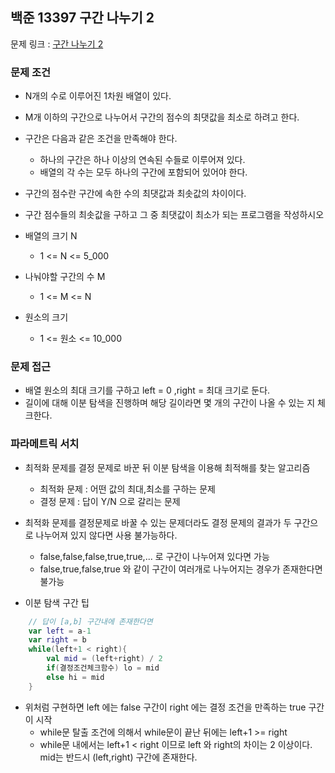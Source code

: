 ## 백준 13397 구간 나누기 2

문제 링크 : [구간 나누기 2](https://www.acmicpc.net/problem/13397)

### 문제 조건

- N개의 수로 이루어진 1차원 배열이 있다.
- M개 이하의 구간으로 나누어서 구간의 점수의 최댓값을 최소로 하려고 한다.
- 구간은 다음과 같은 조건을 만족해야 한다.
    - 하나의 구간은 하나 이상의 연속된 수들로 이루어져 있다.
    - 배열의 각 수는 모두 하나의 구간에 포함되어 있어야 한다.
- 구간의 점수란 구간에 속한 수의 최댓값과 최솟값의 차이이다.
- 구간 점수들의 최솟값을 구하고 그 중 최댓값이 최소가 되는 프로그램을 작성하시오

- 배열의 크기 N
    - 1 <= N <= 5_000
- 나눠야할 구간의 수 M
    - 1 <= M <= N
- 원소의 크기
    - 1 <= 원소 <= 10_000

### 문제 접근

- 배열 원소의 최대 크기를 구하고 left = 0 ,right = 최대 크기로 둔다.
- 길이에 대해 이분 탐색을 진행하며 해당 길이라면 몇 개의 구간이 나올 수 있는 지 체크한다.

### 파라메트릭 서치 
- 최적화 문제를 결정 문제로 바꾼 뒤 이분 탐색을 이용해 최적해를 찾는 알고리즘
  - 최적화 문제 : 어떤 값의 최대,최소를 구하는 문제
  - 결정 문제 : 답이 Y/N 으로 갈리는 문제
- 최적화 문제를 결정문제로 바꿀 수 있는 문제더라도 결정 문제의 결과가 두 구간으로 나누어져 있지 않다면 사용 불가능하다.
  - false,false,false,true,true,... 로 구간이 나누어져 있다면 가능 
  - false,true,false,true 와 같이 구간이 여러개로 나누어지는 경우가 존재한다면 불가능

- 이분 탐색 구간 팁
```kotlin
    // 답이 [a,b] 구간내에 존재한다면
    var left = a-1 
    var right = b
    while(left+1 < right){
        val mid = (left+right) / 2
        if(결정조건체크함수) lo = mid
        else hi = mid
    }
```
- 위처럼 구현하면 left 에는 false 구간이 right 에는 결정 조건을 만족하는 true 구간이 시작
  - while문 탈출 조건에 의해서 while문이 끝난 뒤에는 left+1 >= right 
  - while문 내에서는 left+1 < right 이므로 left 와 right의 차이는 2 이상이다. mid는 반드시 (left,right) 구간에 존재한다.
